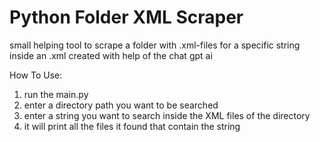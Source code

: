 # Python Folder XML Scraper
small helping tool to scrape a folder with .xml-files for a specific string inside an .xml
created with help of the chat gpt ai 

How To Use:
1. run the main.py
2. enter a directory path you want to be searched
3. enter a string you want to search inside the XML files of the directory   
4. it will print all the files it found that contain the string
